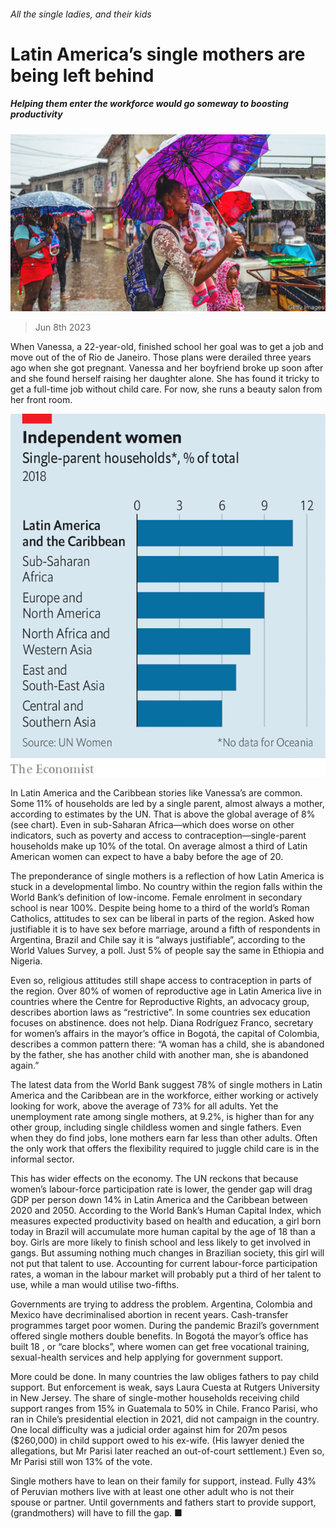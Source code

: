 ###### All the single ladies, and their kids

# Latin America’s single mothers are being left behind 

##### Helping them enter the workforce would go someway to boosting productivity 

![image](images/20230610_AMP002.jpg) 

> Jun 8th 2023 

When Vanessa, a 22-year-old, finished school her goal was to get a job and move out of the  of Rio de Janeiro. Those plans were derailed three years ago when she got pregnant. Vanessa and her boyfriend broke up soon after and she found herself raising her daughter alone. She has found it tricky to get a full-time job without child care. For now, she runs a beauty salon from her front room. 

![image](images/20230610_AMC440.png) 


In Latin America and the Caribbean stories like Vanessa’s are common. Some 11% of households are led by a single parent, almost always a mother, according to estimates by the UN. That is above the global average of 8% (see chart). Even in sub-Saharan Africa—which does worse on other indicators, such as poverty and access to contraception—single-parent households make up 10% of the total. On average almost a third of Latin American women can expect to have a baby before the age of 20. 

The preponderance of single mothers is a reflection of how Latin America is stuck in a developmental limbo. No country within the region falls within the World Bank’s definition of low-income. Female enrolment in secondary school is near 100%. Despite being home to a third of the world’s Roman Catholics, attitudes to sex can be liberal in parts of the region. Asked how justifiable it is to have sex before marriage, around a fifth of respondents in Argentina, Brazil and Chile say it is “always justifiable”, according to the World Values Survey, a poll. Just 5% of people say the same in Ethiopia and Nigeria. 

Even so, religious attitudes still shape access to contraception in parts of the region. Over 80% of women of reproductive age in Latin America live in countries where the Centre for Reproductive Rights, an advocacy group, describes abortion laws as “restrictive”. In some countries sex education focuses on abstinence.  does not help. Diana Rodríguez Franco, secretary for women’s affairs in the mayor’s office in Bogotá, the capital of Colombia, describes a common pattern there: “A woman has a child, she is abandoned by the father, she has another child with another man, she is abandoned again.” 

The latest data from the World Bank suggest 78% of single mothers in Latin America and the Caribbean are in the workforce, either working or actively looking for work, above the average of 73% for all adults. Yet the unemployment rate among single mothers, at 9.2%, is higher than for any other group, including single childless women and single fathers. Even when they do find jobs, lone mothers earn far less than other adults. Often the only work that offers the flexibility required to juggle child care is in the informal sector. 

This has wider effects on the economy. The UN reckons that because women’s labour-force participation rate is lower, the gender gap will drag GDP per person down 14% in Latin America and the Caribbean between 2020 and 2050. According to the World Bank’s Human Capital Index, which measures expected productivity based on health and education, a girl born today in Brazil will accumulate more human capital by the age of 18 than a boy. Girls are more likely to finish school and less likely to get involved in gangs. But assuming nothing much changes in Brazilian society, this girl will not put that talent to use. Accounting for current labour-force participation rates, a woman in the labour market will probably put a third of her talent to use, while a man would utilise two-fifths. 

Governments are trying to address the problem. Argentina, Colombia and Mexico have decriminalised abortion in recent years. Cash-transfer programmes target poor women. During the pandemic Brazil’s government offered single mothers double benefits. In Bogotá the mayor’s office has built 18 , or “care blocks”, where women can get free vocational training, sexual-health services and help applying for government support. 

More could be done. In many countries the law obliges fathers to pay child support. But enforcement is weak, says Laura Cuesta at Rutgers University in New Jersey. The share of single-mother households receiving child support ranges from 15% in Guatemala to 50% in Chile. Franco Parisi, who ran in Chile’s presidential election in 2021, did not campaign in the country. One local difficulty was a judicial order against him for 207m pesos ($260,000) in child support owed to his ex-wife. (His lawyer denied the allegations, but Mr Parisi later reached an out-of-court settlement.) Even so, Mr Parisi still won 13% of the vote. 

Single mothers have to lean on their family for support, instead. Fully 43% of Peruvian mothers live with at least one other adult who is not their spouse or partner. Until governments and fathers start to provide support,  (grandmothers) will have to fill the gap. ■

